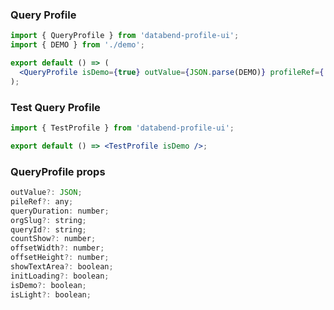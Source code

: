 ### Query Profile

```jsx
import { QueryProfile } from 'databend-profile-ui';
import { DEMO } from './demo';

export default () => (
  <QueryProfile isDemo={true} outValue={JSON.parse(DEMO)} profileRef={'body'} />
);
```

### Test Query Profile

```jsx
import { TestProfile } from 'databend-profile-ui';

export default () => <TestProfile isDemo />;
```

### QueryProfile props

```javascript
outValue?: JSON;
pileRef?: any;
queryDuration: number;
orgSlug?: string;
queryId?: string;
countShow?: number;
offsetWidth?: number;
offsetHeight?: number;
showTextArea?: boolean;
initLoading?: boolean;
isDemo?: boolean;
isLight?: boolean;

```
